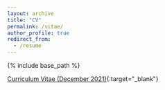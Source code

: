 ```yaml
---
layout: archive
title: "CV"
permalink: /vitae/
author_profile: true
redirect_from:
  - /resume
---
```


{% include base_path %}

[Curriculum Vitae (December 2021)](https://www.dropbox.com/s/l5zfratdkfuxedx/Vitae%202022.pdf?dl=0){:target="_blank"}